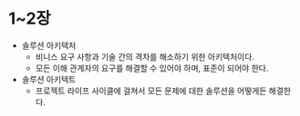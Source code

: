 # 1~2장
* 솔루션 아키텍처
  * 비니스 요구 사항과 기술 간의 격차를 해소하기 위한 아키텍처이다.
  * 모든 이해 관계자의 요구를 해결할 수 있어야 하며, 표준이 되어야 한다.
* 솔루션 아키텍트
  * 프로젝트 라이프 사이클에 걸쳐서 모든 문제에 대한 솔루션을 어떻게든 해결한다.